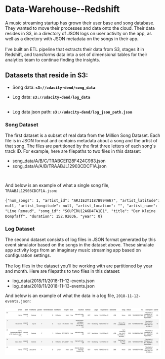 # Data-Warehouse--Redshift

A music streaming startup has grown their user base and song database. They wanted to move their processes and data onto the cloud. Their data resides in S3, in a directory of JSON logs on user activity on the app, as well as a directory with JSON metadata on the songs in their app.
<br><br>
I've built an ETL pipeline that extracts their data from S3, stages it in Redshift, and transforms data into a set of dimensional tables for their analytics team to continue finding the insights.

## Datasets that reside in S3:
* Song data:<b> `s3://udacity-dend/song_data` </b>
* Log data:<b> `s3://udacity-dend/log_data` </b><br><br>

* Log data json path:<b> `s3://udacity-dend/log_json_path.json` </b>

### Song Dataset
The first dataset is a subset of real data from the Million Song Dataset. Each file is in JSON format and contains metadata about a song and the artist of that song. The files are partitioned by the first three letters of each song's track ID. For example, here are filepaths to two files in this dataset:<br>
* song_data/A/B/C/TRABCEI128F424C983.json <br>
* song_data/A/A/B/TRAABJL12903CDCF1A.json <br>
<br>

And below is an example of what a single song file, `TRAABJL12903CDCF1A.json`:

`{"num_songs": 1, "artist_id": "ARJIE2Y1187B994AB7", "artist_latitude": null, "artist_longitude": null, "artist_location": "", "artist_name": "Line Renaud", "song_id": "SOUPIRU12A6D4FA1E1", "title": "Der Kleine Dompfaff", "duration": 152.92036, "year": 0}`

### Log Dataset
The second dataset consists of log files in JSON format generated by this event simulator based on the songs in the dataset above. These simulate app activity logs from an imaginary music streaming app based on configuration settings.
<br><br>
The log files in the dataset you'll be working with are partitioned by year and month. Here are filepaths to two files in this dataset:<br>
* log_data/2018/11/2018-11-12-events.json<br>
* log_data/2018/11/2018-11-13-events.json<br>

And below is an example of what the data in a log file, `2018-11-12-events.json`:

![image](images/log-data.png)

